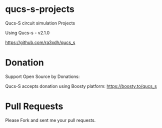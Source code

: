 # qucs-s-projects
Qucs-S circuit simulation Projects

Using Qucs-s - v2.1.0

https://github.com/ra3xdh/qucs_s

# Donation

Support Open Source by Donations:

Qucs-S accepts donation using Boosty platform: https://boosty.to/qucs_s


# Pull Requests

Please Fork and sent me your pull requests. 